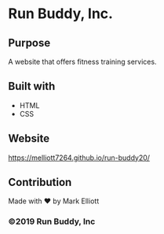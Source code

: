 # Run Buddy, Inc.

## Purpose
A website that offers fitness training services.

## Built with
* HTML
* CSS

## Website
https://melliott7264.github.io/run-buddy20/

## Contribution
Made with :heart: by Mark Elliott

### ©️2019 Run Buddy, Inc

